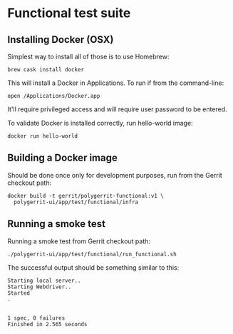 # Functional test suite

## Installing Docker (OSX)

Simplest way to install all of those is to use Homebrew:

```
brew cask install docker
```

This will install a Docker in Applications. To run if from the command-line:

```
open /Applications/Docker.app
```

It'll require privileged access and will require user password to be entered.

To validate Docker is installed correctly, run hello-world image:

```
docker run hello-world
```

## Building a Docker image

Should be done once only for development purposes, run from the Gerrit checkout
path:

```
docker build -t gerrit/polygerrit-functional:v1 \
  polygerrit-ui/app/test/functional/infra
```

## Running a smoke test

Running a smoke test from Gerrit checkout path:

```
./polygerrit-ui/app/test/functional/run_functional.sh
```

The successful output should be something similar to this:

```
Starting local server..
Starting Webdriver..
Started
.


1 spec, 0 failures
Finished in 2.565 seconds
```
